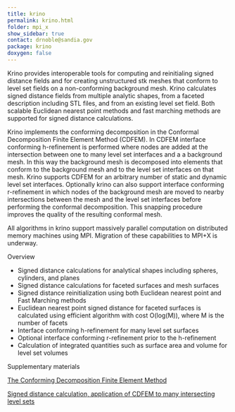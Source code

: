 ```yaml
---
title: krino
permalink: krino.html
folder: mpi_x
show_sidebar: true
contact: drnoble@sandia.gov
package: krino
doxygen: false
---
```



Krino provides interoperable tools for computing and reinitialing signed distance fields and for creating unstructured stk meshes that conform to level set fields on a non-conforming background mesh.  Krino calculates signed distance fields from multiple analytic shapes, from a faceted description including STL files, and from an existing level set field. Both scalable Euclidean nearest point methods and fast marching methods are supported for signed distance calculations. 

Krino implements the conforming decomposition in the Conformal Decomposition Finite Element Method (CDFEM). In CDFEM interface conforming h-refinement is performed where nodes are added at the intersection between one to many level set interfaces and a a background mesh. In this way the background mesh is decomposed into elements that conform to the background mesh and to the level set interfaces on that mesh. Krino supports CDFEM for an arbitrary number of static and dynamic level set interfaces. Optionally krino can also support interface conforming r-refinement in which nodes of the background mesh are moved to nearby intersections between the mesh and the level set interfaces before performing the conformal decomposition.  This snapping procedure improves the quality of the resulting conformal mesh. 

All algorithms in krino support massively parallel computation on distributed memory machines using MPI.  Migration of these capabilities to MPI+X is underway.

Overview

*   Signed distance calculations for analytical shapes including spheres, cylinders, and planes
*   Signed distance calculations for faceted surfaces and mesh surfaces
*   Signed distance reinitialization using both Euclidean nearest point and Fast Marching methods
*   Euclidean nearest point signed distance for faceted surfaces is calculated using efficient algorithm with cost O(log(M)), where M is the number of facets
*   Interface conforming h-refinement for many level set surfaces
*   Optional interface conforming r-refinement prior to the h-refinement
*   Calculation of integrated quantities such as surface area and volume for level set volumes

Supplementary materials

[The Conforming Decomposition Finite Element Method](https://doi.org/10.1002/fld.2095)

[Signed distance calculation, application of CDFEM to many intersecting level sets](https://doi.org/10.1016/j.jcp.2018.08.022)
